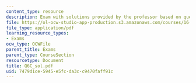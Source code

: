 ```yaml
---
content_type: resource
description: Exam with solutions provided by the professor based on queue,MST,Big-O.
file: https://ol-ocw-studio-app-production.s3.amazonaws.com/courses/16-01-unified-engineering-i-ii-iii-iv-fall-2005-spring-2006/7479d1ce5945e5fcda3cc9470faff91c_Q6C_sol.pdf
file_type: application/pdf
learning_resource_types:
- Exams
ocw_type: OCWFile
parent_title: Exams
parent_type: CourseSection
resourcetype: Document
title: Q6C_sol.pdf
uid: 7479d1ce-5945-e5fc-da3c-c9470faff91c
---
```

